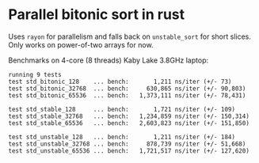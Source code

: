 Parallel bitonic sort in rust
====

Uses `rayon` for parallelism and falls back on `unstable_sort` for short slices.
Only works on power-of-two arrays for now.

Benchmarks on 4-core (8 threads) Kaby Lake 3.8GHz laptop:

```
running 9 tests
test std_bitonic_128    ... bench:       1,211 ns/iter (+/- 73)
test std_bitonic_32768  ... bench:     630,865 ns/iter (+/- 90,803)
test std_bitonic_65536  ... bench:   1,373,111 ns/iter (+/- 78,431)

test std_stable_128     ... bench:       1,721 ns/iter (+/- 109)
test std_stable_32768   ... bench:   1,234,859 ns/iter (+/- 150,314)
test std_stable_65536   ... bench:   2,603,823 ns/iter (+/- 151,850)

test std_unstable_128   ... bench:       1,211 ns/iter (+/- 184)
test std_unstable_32768 ... bench:     878,739 ns/iter (+/- 51,668)
test std_unstable_65536 ... bench:   1,721,517 ns/iter (+/- 127,620)
```
